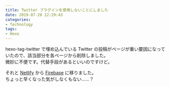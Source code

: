 ```yaml
---
title: Twitter プラグインを使用しないことにしました
date: 2019-07-28 22:29:43
categories:
- Technology
tags:
- Hexo
---
```


hexo-tag-twitter で埋め込んでいる Twitter の投稿がページが重い要因になっていたので、該当部分を各ページから削除しました。  
微妙に不便です。代替手段があるといいのですけど。

それと [Netlify](https://www.netlify.com/) から [Firebase](https://firebase.google.com/) に移りました。  
ちょっと早くなった気がしなくもない……？